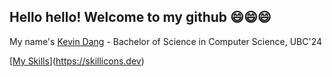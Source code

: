 ## Hello hello! Welcome to my github 😄😄😄

My name's [Kevin Dang](https://kevin-portfolio-kta0.onrender.com/) - Bachelor of Science in Computer Science, UBC'24

[[My Skills](https://skillicons.dev/icons?i=aws,python,d3,js,react,vue)](https://skillicons.dev)

<!--
**kdang243/kdang243** is a ✨ _special_ ✨ repository because its `README.md` (this file) appears on your GitHub profile.

Here are some ideas to get you started:

- 🔭 I’m currently working on ...
- 🌱 I’m currently learning ...
- 👯 I’m looking to collaborate on ...
- 🤔 I’m looking for help with ...
- 💬 Ask me about ...
- 📫 How to reach me: ...
- 😄 Pronouns: ...
- ⚡ Fun fact: ...
-->
